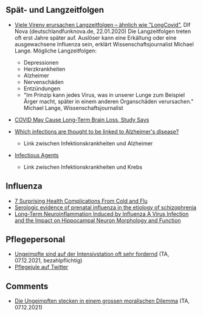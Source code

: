 ## Spät- und Langzeitfolgen
- [Viele Virenv erursachen Langzeitfolgen – ähnlich wie "LongCovid"](https://www.deutschlandfunknova.de/beitrag/infektionskrankheiten-spaetfolgen-bei-vielen-viren-moeglich), Dlf Nova (deutschlandfunknova.de, 22.01.2020)
Die Langzeitfolgen treten oft erst Jahre später auf. Auslöser kann eine Erkältung oder eine ausgewachsene Influenza sein, erklärt Wissenschaftsjournalist Michael Lange. Mögliche Langzeitfolgen:
  - Depressionen
  - Herzkrankheiten
  - Alzheimer
  - Nervenschäden
  - Entzündungen
  - "Im Prinzip kann jedes Virus, was in unserer Lunge zum Beispiel Ärger macht, später in einem anderen Organschäden verursachen." Michael Lange, Wissenschaftsjournalist

- [COVID May Cause Long-Term Brain Loss, Study Says](https://www.webmd.com/lung/news/20210618/covid_long_term_brain_loss_study)

- [Which infections are thought to be linked to Alzheimer's disease?](https://www.alzheimers.org.uk/about-dementia/risk-factors-and-prevention/infections-and-dementia)
  - Link zwischen Infektionskrankheiten und Alzheimer

- [Infectious Agents](https://www.cancer.gov/about-cancer/causes-prevention/risk/infectious-agents)
  - Link zwischen Infektionskrankheiten und Krebs

## Influenza
- [7 Surprising Health Complications From Cold and Flu](https://www.everydayhealth.com/cold-flu-pictures/suprising-health-complications-from-cold-and-flu.aspx)
- [Serologic evidence of prenatal influenza in the etiology of schizophrenia](https://pubmed.ncbi.nlm.nih.gov/15289276/)
- [Long-Term Neuroinflammation Induced by Influenza A Virus Infection and the Impact on Hippocampal Neuron Morphology and Function](https://pubmed.ncbi.nlm.nih.gov/29487124/)

## Pflegepersonal
- [Ungeimpfte sind auf der Intensivstation oft sehr fordernd](https://www.tagesanzeiger.ch/ungeimpfte-sind-auf-der-intensivstation-oft-sehr-fordernd-215441582429) (TA, 07.12.2021, bezahlpflichtig)
- [Pflegejule auf Twitter](https://twitter.com/JuleTheres)

## Comments
- [Die Ungeimpften stecken in einem grossen moralischen Dilemma](https://www.tagesanzeiger.ch/die-ungeimpften-stecken-in-einem-moralischen-dilemma-296378736567) (TA, 07.12.2021)
